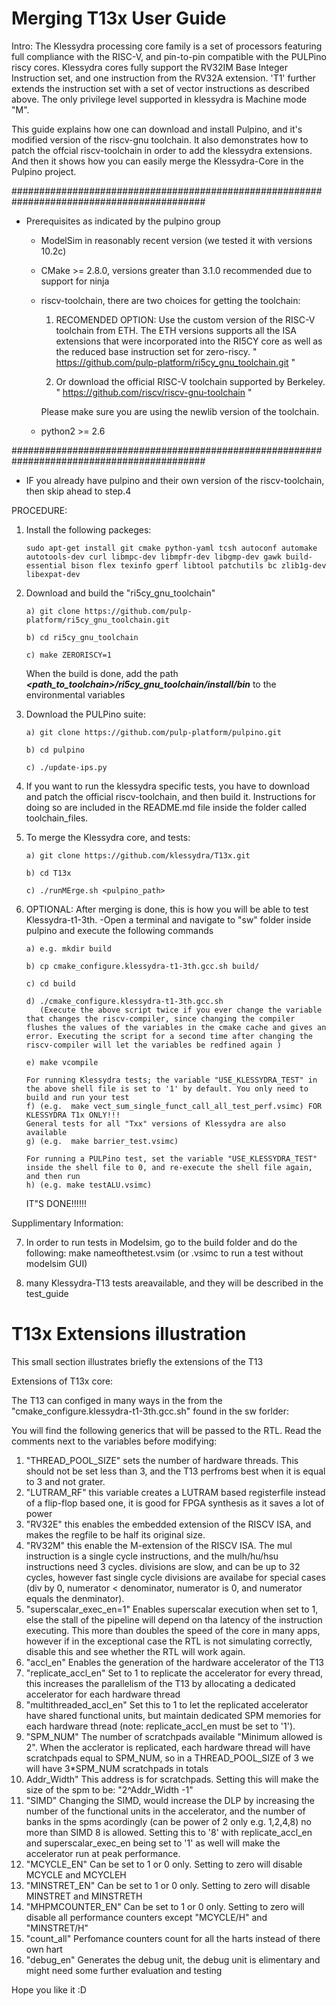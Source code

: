 # Merging T13x User Guide

Intro: The Klessydra processing core family is a set of processors featuring full compliance with the RISC-V, and pin-to-pin compatible with the PULPino riscy cores. Klessydra cores fully support the RV32IM Base Integer Instruction set, and one instruction from the RV32A extension. 'T1' further extends the instruction set with a set of vector instructions as described above. The only privilege level supported in klessydra is Machine mode "M".

This guide explains how one can download and install Pulpino, and it's 
modified version of the riscv-gnu toolchain. It also demonstrates
how to patch the offcial riscv-toolchain in order to add the klessydra 
extensions. And then it shows how you can easily merge the Klessydra-Core 
in the Pulpino project.

###########################################################################################
- Prerequisites as indicated by the pulpino group
	- ModelSim in reasonably recent version (we tested it with versions 10.2c)
	- CMake >= 2.8.0, versions greater than 3.1.0 recommended due to support for ninja
	- riscv-toolchain, there are two choices for getting the toolchain: 

  		1) RECOMENDED OPTION: Use the custom version of the RISC-V toolchain from ETH. 
  		The ETH versions supports all the ISA extensions that were incorporated 
	  	into the RI5CY core as well as the reduced base instruction set for zero-riscy.
	        " https://github.com/pulp-platform/ri5cy_gnu_toolchain.git "

		2) Or download the official RISC-V toolchain supported by Berkeley.
 	       	" https://github.com/riscv/riscv-gnu-toolchain "


	  	Please make sure you are using the newlib version of the toolchain.
	- python2 >= 2.6
	
###########################################################################################

- IF you already have pulpino and their own version of the riscv-toolchain, then skip ahead to step.4


PROCEDURE:
1.	Install the following packeges:
		
		sudo apt-get install git cmake python-yaml tcsh autoconf automake autotools-dev curl libmpc-dev libmpfr-dev libgmp-dev gawk build-essential bison flex texinfo gperf libtool patchutils bc zlib1g-dev libexpat-dev

2.	Download and build the "ri5cy_gnu_toolchain"

		a) git clone https://github.com/pulp-platform/ri5cy_gnu_toolchain.git
		
		b) cd ri5cy_gnu_toolchain
		
		c) make ZERORISCY=1
		
	When the build is done, add the path **_<path_to_toolchain>/ri5cy_gnu_toolchain/install/bin_** to the environmental variables

3.	Download the PULPino suite:

		a) git clone https://github.com/pulp-platform/pulpino.git
		
		b) cd pulpino
		
		c) ./update-ips.py	


4.	If you want to run the klessydra specific tests, you have to download and patch the official riscv-toolchain, and then build it. Instructions for doing so are included in the README.md file
	inside the folder called toolchain_files.

5.	To merge the Klessydra core, and tests:

		a) git clone https://github.com/klessydra/T13x.git
		
		b) cd T13x
		
		c) ./runMErge.sh <pulpino_path>

6.	OPTIONAL: After merging is done, this is how you will be able to test Klessydra-t1-3th.
		-Open a terminal and navigate to "sw" folder inside pulpino and execute the following commands

		a) e.g. mkdir build
		
		b) cp cmake_configure.klessydra-t1-3th.gcc.sh build/
		
		c) cd build
		
		d) ./cmake_configure.klessydra-t1-3th.gcc.sh
		   (Execute the above script twice if you ever change the variable that changes the riscv-compiler, since changing the compiler flushes the values of the variables in the cmake cache and gives an error. Executing the script for a second time after changing the riscv-compiler will let the variables be redfined again )
		   
		e) make vcompile

		For running Klessydra tests; the variable "USE_KLESSYDRA_TEST" in the above shell file is set to '1' by default. You only need to build and run your test
		f) (e.g.  make vect_sum_single_funct_call_all_test_perf.vsimc) FOR KLESSYDRA T1x ONLY!!!
		General tests for all "Txx" versions of Klessydra are also available
		g) (e.g.  make barrier_test.vsimc)
		
		For running a PULPino test, set the variable "USE_KLESSYDRA_TEST" inside the shell file to 0, and re-execute the shell file again, and then run
		h) (e.g. make testALU.vsimc)
			
	IT"S DONE!!!!!!

Supplimentary Information:

7.	In order to run tests in Modelsim, go to the build folder and do the following:
		make nameofthetest.vsim (or .vsimc to run a test without modelsim GUI)

8. many Klessydra-T13 tests areavailable, and they will be described in the test_guide

# T13x Extensions illustration

This small section illustrates briefly the extensions of the T13

Extensions of T13x core:

The T13 can configed in many ways in the from the "cmake_configure.klessydra-t1-3th.gcc.sh" found in the sw forlder:

You will find the following generics that will be passed to the RTL. Read the comments next to the variables before modifying:
1)  "THREAD_POOL_SIZE" sets the number of hardware threads. This should not be set less than 3, and the T13 perfroms best when it is equal to 3 and not grater.
2)  "LUTRAM_RF" this variable creates a LUTRAM based registerfile instead of a flip-flop based one, it is good for FPGA synthesis as it saves a lot of power
3)	"RV32E" this enables the embedded extension of the RISCV ISA, and makes the regfile to be half its original size.
4)	"RV32M" this enable the M-extension of the RISCV ISA. The mul instruction is a single cycle instructions, and the mulh/hu/hsu instructions need 3 cycles. divisions are slow, and can be up to 32 cycles, however fast single cycle divisions are availabe for special cases (div by 0, numerator < denominator, numerator is 0, and numerator equals the denminator).
5)	"superscalar_exec_en=1"  Enables superscalar execution when set to 1, else the stall of the pipeline will depend on tha latency of the instruction executing. This more than doubles the speed of the core in many apps, however if in the exceptional case the RTL is not simulating correctly, disable this and see whether the RTL will work again.
6)	"accl_en"  Enables the generation of the hardware accelerator of the T13
7)	"replicate_accl_en" Set to 1 to replicate the accelerator for every thread, this increases the parallelism of the T13 by allocating a dedicated accelerator for each hardware thread
8)	"multithreaded_accl_en" Set this to 1 to let the replicated accelerator have shared functional units, but maintain dedicated SPM memories for each hardware thread (note: replicate_accl_en must be set to '1').
9)	"SPM_NUM" The number of scratchpads available "Minimum allowed is 2". When the acclerator is replicated, each hardware thread will have scratchpads equal to SPM_NUM, so in a THREAD_POOL_SIZE of 3 we will have 3*SPM_NUM scratchpads in totals
10)	Addr_Width" This address is for scratchpads. Setting this will make the size of the spm to be: "2^Addr_Width -1"
11)	"SIMD" Changing the SIMD, would increase the DLP by increasing the number of the functional units in the accelerator, and the number of banks in the spms acordingly (can be power of 2 only e.g. 1,2,4,8) no more than SIMD 8 is allowed. Setting this to '8' with replicate_accl_en and superscalar_exec_en being set to '1' as well will make the accelerator run at peak performance.
12)	"MCYCLE_EN" Can be set to 1 or 0 only. Setting to zero will disable MCYCLE and MCYCLEH
13)	"MINSTRET_EN" Can be set to 1 or 0 only. Setting to zero will disable MINSTRET and MINSTRETH
14)	"MHPMCOUNTER_EN" Can be set to 1 or 0 only. Setting to zero will disable all performance counters except "MCYCLE/H" and "MINSTRET/H"
15)	"count_all" Perfomance counters count for all the harts instead of there own hart
16)	"debug_en" Generates the debug unit, the debug unit is elimentary and might need some further evaluation and testing


Hope you like it :D